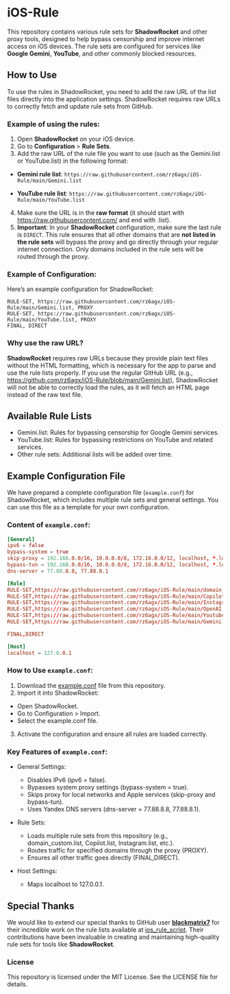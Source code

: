 # iOS-Rule
This repository contains various rule sets for **ShadowRocket** and other proxy tools, designed to help bypass censorship and improve internet access on iOS devices. The rule sets are configured for services like **Google Gemini**, **YouTube**, and other commonly blocked resources.

## How to Use
To use the rules in ShadowRocket, you need to add the raw URL of the list files directly into the application settings. ShadowRocket requires raw URLs to correctly fetch and update rule sets from GitHub.

### Example of using the rules:
1. Open **ShadowRocket** on your iOS device.
2. Go to **Configuration** > **Rule Sets**.
3. Add the raw URL of the rule file you want to use (such as the Gemini.list or YouTube.list) in the following format:

  - **Gemini rule list**:
  ```https://raw.githubusercontent.com/rz6agx/iOS-Rule/main/Gemini.list```

  - **YouTube rule list**:
  ```https://raw.githubusercontent.com/rz6agx/iOS-Rule/main/YouTube.list```

4. Make sure the URL is in the **raw format** (it should start with https://raw.githubusercontent.com/ and end with .list).
5. **Important**: In your **ShadowRocket** configuration, make sure the last rule is ```DIRECT```. This rule ensures that all other domains that are **not listed in the rule sets** will bypass the proxy and go directly through your regular internet connection. Only domains included in the rule sets will be routed through the proxy.

### Example of Configuration:
Here’s an example configuration for ShadowRocket:
```
RULE-SET, https://raw.githubusercontent.com/rz6agx/iOS-Rule/main/Gemini.list, PROXY
RULE-SET, https://raw.githubusercontent.com/rz6agx/iOS-Rule/main/YouTube.list, PROXY
FINAL, DIRECT
```


### Why use the raw URL?
**ShadowRocket** requires raw URLs because they provide plain text files without the HTML formatting, which is necessary for the app to parse and use the rule lists properly. If you use the regular GitHub URL (e.g., https://github.com/rz6agx/iOS-Rule/blob/main/Gemini.list), ShadowRocket will not be able to correctly load the rules, as it will fetch an HTML page instead of the raw text file.

## Available Rule Lists
- Gemini.list: Rules for bypassing censorship for Google Gemini services.
- YouTube.list: Rules for bypassing restrictions on YouTube and related services.
- Other rule sets: Additional lists will be added over time.

## Example Configuration File
We have prepared a complete configuration file (`example.conf`) for ShadowRocket, which includes multiple rule sets and general settings. You can use this file as a template for your own configuration.

### Content of `example.conf`:
```conf
[General]
ipv6 = false
bypass-system = true
skip-proxy = 192.168.0.0/16, 10.0.0.0/8, 172.16.0.0/12, localhost, *.local
bypass-tun = 192.168.0.0/16, 10.0.0.0/8, 172.16.0.0/12, localhost, *.local
dns-server = 77.88.8.8, 77.88.8.1

[Rule]
RULE-SET,https://raw.githubusercontent.com/rz6agx/iOS-Rule/main/domain_custom.list,PROXY
RULE-SET,https://raw.githubusercontent.com/rz6agx/iOS-Rule/main/Copilot.list,PROXY
RULE-SET,https://raw.githubusercontent.com/rz6agx/iOS-Rule/main/Instagram.list,PROXY
RULE-SET,https://raw.githubusercontent.com/rz6agx/iOS-Rule/main/OpenAI.list,PROXY
RULE-SET,https://raw.githubusercontent.com/rz6agx/iOS-Rule/main/Youtube.list,PROXY
RULE-SET,https://raw.githubusercontent.com/rz6agx/iOS-Rule/main/Gemini.list,PROXY

FINAL,DIRECT

[Host]
localhost = 127.0.0.1
```

### How to Use `example.conf`:
1. Download the [example.conf](https://raw.githubusercontent.com/rz6agx/iOS-Rule/refs/heads/main/example.conf) file from this repository.
2. Import it into ShadowRocket:
  - Open ShadowRocket.
  - Go to Configuration > Import.
  - Select the example.conf file.
3. Activate the configuration and ensure all rules are loaded correctly.

### Key Features of `example.conf`:
- General Settings:
  - Disables IPv6 (ipv6 = false).
  - Bypasses system proxy settings (bypass-system = true).
  - Skips proxy for local networks and Apple services (skip-proxy and bypass-tun).
  - Uses Yandex DNS servers (dns-server = 77.88.8.8, 77.88.8.1).

- Rule Sets:
  - Loads multiple rule sets from this repository (e.g., domain_custom.list, Copilot.list, Instagram.list, etc.).
  - Routes traffic for specified domains through the proxy (PROXY).
  - Ensures all other traffic goes directly (FINAL,DIRECT).

- Host Settings:
  - Maps localhost to 127.0.0.1.

## Special Thanks
We would like to extend our special thanks to GitHub user **[blackmatrix7](https://github.com/blackmatrix7)** for their incredible work on the rule lists available at [ios_rule_script](https://github.com/blackmatrix7/ios_rule_script/tree/master/rule). Their contributions have been invaluable in creating and maintaining high-quality rule sets for tools like **ShadowRocket**.

### License
This repository is licensed under the MIT License. See the LICENSE file for details.

